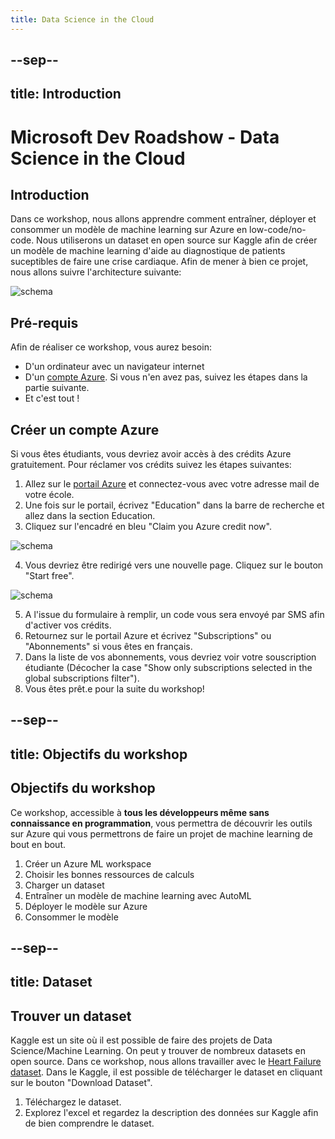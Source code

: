 ```yaml
---
title: Data Science in the Cloud
---
```


--sep--
---
title: Introduction
---

# Microsoft Dev Roadshow - Data Science in the Cloud

## Introduction

Dans ce workshop, nous allons apprendre comment entraîner, déployer et consommer un modèle de machine learning sur Azure en low-code/no-code. Nous utiliserons un dataset en open source sur Kaggle afin de créer un modèle de machine learning d'aide au diagnostique de patients suceptibles de faire une crise cardiaque. Afin de mener à bien ce projet, nous allons suivre l'architecture suivante:

![schema](media/schema.png)

## Pré-requis

Afin de réaliser ce workshop, vous aurez besoin: 

- D'un ordinateur avec un navigateur internet
- D'un [compte Azure](https://ms.portal.azure.com/). Si vous n'en avez pas, suivez les étapes dans la partie suivante.
- Et c'est tout !

## Créer un compte Azure

Si vous êtes étudiants, vous devriez avoir accès à des crédits Azure gratuitement. Pour réclamer vos crédits suivez les étapes suivantes:

1. Allez sur le [portail Azure](https://ms.portal.azure.com/) et connectez-vous avec votre adresse mail de votre école. 
2. Une fois sur le portail, écrivez "Education" dans la barre de recherche et allez dans la section Education. 
3. Cliquez sur l'encadré en bleu "Claim you Azure credit now".

![schema](media/credit.png)

4. Vous devriez être redirigé vers une nouvelle page. Cliquez sur le bouton "Start free".

![schema](media/start.png)

5. A l'issue du formulaire à remplir, un code vous sera envoyé par SMS afin d'activer vos crédits.
6. Retournez sur le portail Azure et écrivez "Subscriptions" ou "Abonnements" si vous êtes en français.
7. Dans la liste de vos abonnements, vous devriez voir votre souscription étudiante (Décocher la case "Show only subscriptions selected in the global subscriptions filter").
8. Vous êtes prêt.e pour la suite du workshop!

--sep--
---
title: Objectifs du workshop
---

## Objectifs du workshop

Ce workshop, accessible à **tous les développeurs même sans connaissance en programmation**, vous permettra de découvrir les outils sur Azure qui vous permettrons de faire un projet de machine learning de bout en bout. 

1. Créer un Azure ML workspace
2. Choisir les bonnes ressources de calculs
3. Charger un dataset
4. Entraîner un modèle de machine learning avec AutoML
5. Déployer le modèle sur Azure
6. Consommer le modèle

--sep--
---
title: Dataset
---

## Trouver un dataset

Kaggle est un site où il est possible de faire des projets de Data Science/Machine Learning. On peut y trouver de nombreux datasets en open source. Dans ce workshop, nous allons travailler avec le [Heart Failure dataset](https://www.kaggle.com/andrewmvd/heart-failure-clinical-data). Dans le Kaggle, il est possible de télécharger le dataset en cliquant sur le bouton "Download Dataset".

1. Téléchargez le dataset.
2. Explorez l'excel et regardez la description des données sur Kaggle afin de bien comprendre le dataset.


